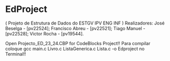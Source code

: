 # EdProject
( Projeto de Estrutura de Dados do ESTGV IPV ENG INF )
Realizadores:
José Beselga - [pv22524];
Francisco Abreu - [pv22521];
Tiago Manuel - [pv22528];
Victor Rocha - [pv19544].



Open Projecto_ED_23_24.CBP for CodeBlocks Project!!
Para compilar coloque gcc main.c Livro.c ListaGenerica.c Lista.c -o Edproject no Terminal!!

